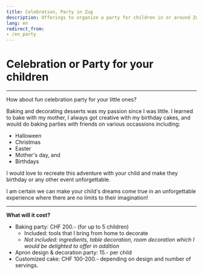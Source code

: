 ```yaml
---
title: Celebration, Party in Zug
description: Offerings to organize a party for children in or around Zug, incluling Halloween, Christmas, Easter and birthday party
lang: en
redirect_from:
- /en_party
---
```


# Celebration or Party for your children

---
How about fun celebration party for your little ones? 

Baking and decorating desserts was my passion since I was little. I learned to bake with my mother, I always got creative with my birthday cakes, and would do baking parties with friends on various occassions including:
- Halloween
- Christmas
- Easter
- Mother's day, and
- Birthdays

I would love to recreate this adventure with your child and make they birthday or any other event unforgettable.

I am certain we can make your child's dreams come true in an unforgettable experience where there are no limits to their imagination!

---

**What will it cost?**

* Baking party: CHF 200.- (for up to 5 children)
  - Included: tools that I bring from home to decorate
  - _Not included: ingredients, table decoration, room decoration which I would be delighted to offer in addition_
* Apron design & decoration party: 15.- per child
* Customized cake: CHF 100-200.- depending on design and number of servings.

